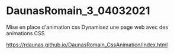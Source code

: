 # DaunasRomain_3_04032021

Mise en place d'animation css
Dynamisez une page web avec des animations CSS

https://rdaunas.github.io/DaunasRomain_CssAnimation/index.html

